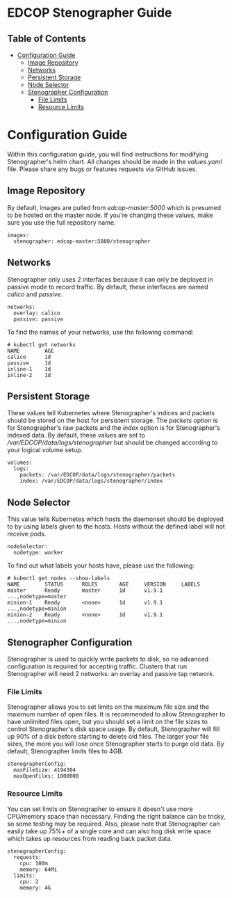 # EDCOP Stenographer Guide

Table of Contents
-----------------
 
* [Configuration Guide](#configuration-guide)
	* [Image Repository](#image-repository)
	* [Networks](#networks)
	* [Persistent Storage](#persistent-storage)
	* [Node Selector](#node-selector)
	* [Stenographer Configuration](#stenographer-configuration)
		* [File Limits](#file-limits)
		* [Resource Limits](#resource-limits)
	
# Configuration Guide

Within this configuration guide, you will find instructions for modifying Stenographer's helm chart. All changes should be made in the *values.yaml* file.
Please share any bugs or features requests via GitHub issues.
 
## Image Repository

By default, images are pulled from *edcop-master:5000* which is presumed to be hosted on the master node. If you're changing these values, make sure you use the full repository name.
 
```
images:
  stenographer: edcop-master:5000/stenographer
```
 
## Networks

Stenographer only uses 2 interfaces because it can only be deployed in passive mode to record traffic. By default, these interfaces are named *calico* and *passive*. 

```
networks:
  overlay: calico
  passive: passive
```
 
To find the names of your networks, use the following command:
 
```
# kubectl get networks
NAME		AGE
calico		1d
passive		1d
inline-1	1d
inline-2	1d
```

## Persistent Storage

These values tell Kubernetes where Stenographer's indices and packets should be stored on the host for persistent storage. The *packets* option is for Stenographer's raw packets and the *index* option is for Stenographer's indexed data. By default, these values are set to */var/EDCOP/data/logs/stenographer* but should be changed according to your logical volume setup. 

```
volumes:
  logs:
    packets: /var/EDCOP/data/logs/stenographer/packets
    index: /var/EDCOP/data/logs/stenographer/index
```
	  
## Node Selector

This value tells Kubernetes which hosts the daemonset should be deployed to by using labels given to the hosts. Hosts without the defined label will not receive pods. 
 
```
nodeSelector:
  nodetype: worker
```
 
To find out what labels your hosts have, please use the following:
```
# kubectl get nodes --show-labels
NAME		STATUS		ROLES		AGE		VERSION		LABELS
master 		Ready		master		1d		v1.9.1		...,nodetype=master
minion-1	Ready		<none>		1d		v1.9.1		...,nodetype=minion
minion-2	Ready		<none>		1d		v1.9.1		...,nodetype=minion
```

## Stenographer Configuration

Stenographer is used to quickly write packets to disk, so no advanced configuration is required for accepting traffic. Clusters that run Stenographer will need 2 networks: an overlay and passive tap network. 

### File Limits

Stenographer allows you to set limits on the maximum file size and the maximum number of open files. It is recommended to allow Stenographer to have unlimited files open, but you should set a limit on the file sizes to control Stenographer's disk space usage. By default, Stenographer will fill up 90% of a disk before starting to delete old files. The larger your file sizes, the more you will lose once Stenographer starts to purge old data. By default, Stenographer limits files to 4GB.

```
stenographerConfig:
  maxFileSize: 4194304
  maxOpenFiles: 1000000
```

### Resource Limits

You can set limits on Stenographer to ensure it doesn't use more CPU/memory space than necessary. Finding the right balance can be tricky, so some testing may be required. Also, please note that Stenographer can easily take up 75%+ of a single core and can also hog disk write space which takes up resources from reading back packet data. 

```
stenographerConfig:
  requests:
    cpu: 100m
    memory: 64Mi
  limits:
    cpu: 2
    memory: 4G
```

